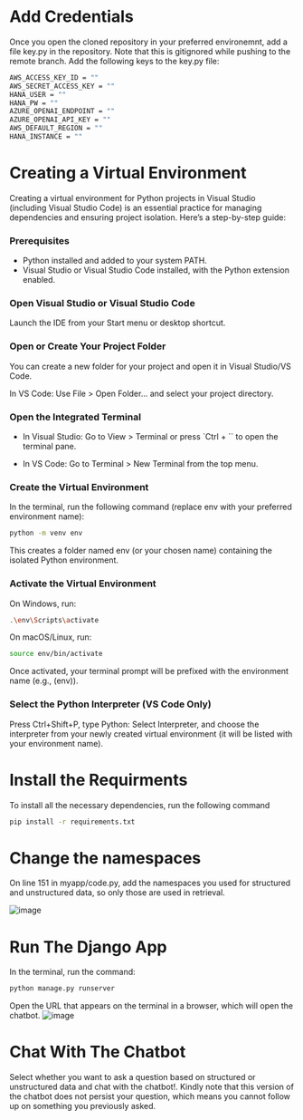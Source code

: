 # Add Credentials
Once you open the cloned repository in your preferred environemnt, add a file key.py in the repository. Note that this is gitignored while pushing to the remote branch. Add the following keys to the key.py file:

```bash
AWS_ACCESS_KEY_ID = ""
AWS_SECRET_ACCESS_KEY = ""
HANA_USER = ""
HANA_PW = ""
AZURE_OPENAI_ENDPOINT = ""
AZURE_OPENAI_API_KEY = ""
AWS_DEFAULT_REGION = ""
HANA_INSTANCE = ""
```

# Creating a Virtual Environment
Creating a virtual environment for Python projects in Visual Studio (including Visual Studio Code) is an essential practice for managing dependencies and ensuring project isolation. Here’s a step-by-step guide:

### Prerequisites
- Python installed and added to your system PATH.
- Visual Studio or Visual Studio Code installed, with the Python extension enabled.

### Open Visual Studio or Visual Studio Code

Launch the IDE from your Start menu or desktop shortcut.

### Open or Create Your Project Folder

You can create a new folder for your project and open it in Visual Studio/VS Code.

In VS Code: Use File > Open Folder... and select your project directory.

### Open the Integrated Terminal

- In Visual Studio: Go to View > Terminal or press `Ctrl + `` to open the terminal pane.

- In VS Code: Go to Terminal > New Terminal from the top menu.

### Create the Virtual Environment

In the terminal, run the following command (replace env with your preferred environment name):

```bash
python -m venv env
```
This creates a folder named env (or your chosen name) containing the isolated Python environment.

### Activate the Virtual Environment

On Windows, run:

```bash
.\env\Scripts\activate
```
On macOS/Linux, run:

```bash
source env/bin/activate
```
Once activated, your terminal prompt will be prefixed with the environment name (e.g., (env)).

### Select the Python Interpreter (VS Code Only)

Press Ctrl+Shift+P, type Python: Select Interpreter, and choose the interpreter from your newly created virtual environment (it will be listed with your environment name).

# Install the Requirments
To install all the necessary dependencies, run the following command

```bash
pip install -r requirements.txt
```

# Change the namespaces

On line 151 in myapp/code.py, add the namespaces you used for structured and unstructured data, so only those are used in retrieval.

![image](https://github.com/user-attachments/assets/00980fbd-612f-4a93-8f89-10d3fd251ceb)

# Run The Django App

In the terminal, run the command:

```bash
python manage.py runserver
```
Open the URL that appears on the terminal in a browser, which will open the chatbot.
![image](https://github.com/user-attachments/assets/91e0325d-3de6-4d2c-b0b4-bb96052d65d0)

# Chat With The Chatbot
Select whether you want to ask a question based on structured or unstructured data and chat with the chatbot!. Kindly note that this version of the chatbot does not persist your question, which means you cannot follow up on something you previously asked.

